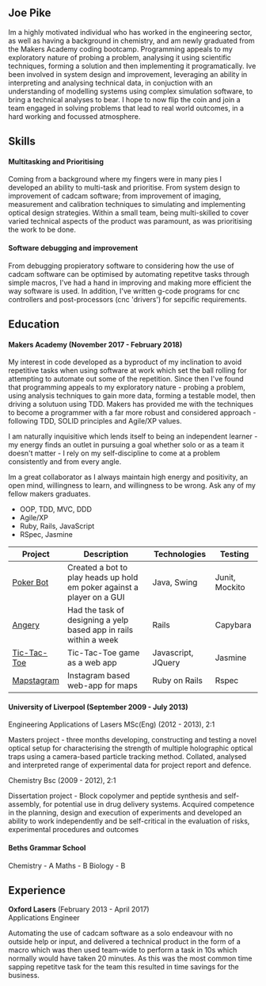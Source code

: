 ## Joe Pike

Im a highly motivated individual who has worked in the engineering sector, as well as having a background in chemistry, and am newly graduated from the Makers Academy coding bootcamp. Programming appeals to my exploratory nature of probing a problem, analysing it using scientific techniques, forming a solution and then implementing it programatically. Ive been involved in system design and improvement,  leveraging an ability in interpreting and analysing technical data, in conjuction with an understanding of modelling systems using complex simulation software, to bring a technical analyses to bear. I hope to now flip the coin and join a team engaged in solving problems that lead to real world outcomes, in a hard working and focussed atmosphere. 

## Skills

#### Multitasking and Prioritising

Coming from a background where my fingers were in many pies I developed an ability to multi-task and prioritise. From system design to improvement of cadcam software; from improvement of imaging, measurement and calibration techniques to simulating and implementing optical design strategies. Within a small team, being multi-skilled to cover varied technical aspects of the product was paramount, as was prioritising the work to be done.

#### Software debugging and improvement

From debugging propieratory software to considering how the use of cadcam software can be optimised by automating repetitve tasks through simple macros, I've had a hand in improving and making more efficient the way software is used. In addition, I've written g-code programs for cnc controllers and post-processors (cnc 'drivers') for sepcific requirements.

## Education

#### Makers Academy (November 2017 - February 2018)

My interest in code developed as a byproduct of my inclination to avoid repetitive tasks when using software at work which set the ball rolling for attempting to automate out some of the repetition.  Since then I've found that programming appeals to my exploratory nature - probing a problem, using analysis techniques to gain more data, forming a testable model, then driving a solutuon using TDD. Makers has provided me with the techniques to become a programmer with a far more robust and considered approach - following TDD, SOLID principles and Agile/XP values.

I am naturally inquisitive which lends itself to being an independent learner - my energy finds an outlet in pursuing a goal whether solo or as a team it doesn't matter - I rely on my self-discipline to come at a problem consistently and from every angle. 

Im a great collaborator as I always maintain high energy and positivity, an open mind, willingness to learn, and willingness to be wrong. Ask any of my fellow makers graduates.

- OOP, TDD, MVC, DDD
- Agile/XP
- Ruby, Rails, JavaScript
- RSpec, Jasmine

| Project  | Description | Technologies | Testing |
| ------------- | ------------- | ------------- | ------------- |
| [Poker Bot](https://github.com/joepike/poker-bot)  | Created a bot to play heads up hold em poker against a player on a GUI | Java, Swing | Junit, Mockito |
| [Angery](https://github.com/joepike/ange.ry)  | Had the task of designing a yelp based app in rails within a week  | Rails | Capybara |
| [Tic-Tac-Toe](https://github.com/joepike/tic-tac-toe-tech-test)  | Tic-Tac-Toe game as a web app  | Javascript, JQuery | Jasmine |
| [Mapstagram](https://github.com/joepike/instagram-challenge)  | Instagram based web-app for maps  | Ruby on Rails | Rspec |

#### University of Liverpool (September 2009 - July 2013)

Engineering Applications of Lasers MSc(Eng) (2012 - 2013), 2:1

Masters project - three months developing, constructing and testing a novel optical setup for characterising the strength of multiple holographic optical traps using a camera-based particle tracking method. Collated, analysed and interpreted range of experimental data for project report and defence.

Chemistry Bsc (2009 - 2012), 2:1

Dissertation project - Block copolymer and peptide synthesis and self-assembly, for potential use in drug delivery systems. Acquired competence in the planning, design and execution of experiments and developed an ability to work independently and be self-critical in the evaluation of risks, experimental procedures and outcomes

#### Beths Grammar School 

Chemistry - A
Maths - B
Biology - B

## Experience

**Oxford Lasers** (February 2013 - April 2017)    
Applications Engineer  

Automating the use of cadcam software as a solo endeavour with no outside help or input, and delivered a technical product in the form of a macro which was then used team-wide to perform a task in 10s which normally would have taken 20 minutes. As this was the most common time sapping repetitve task for the team this resulted in time savings for the business.
  
